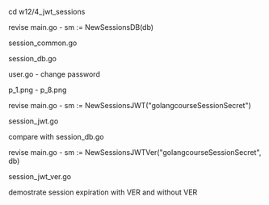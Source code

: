 cd w12/4_jwt_sessions

revise main.go - sm := NewSessionsDB(db)

session_common.go

session_db.go

user.go - change password

p_1.png - p_8.png





revise main.go - sm := NewSessionsJWT("golangcourseSessionSecret")

session_jwt.go

compare with session_db.go

revise main.go - sm := NewSessionsJWTVer("golangcourseSessionSecret", db)

session_jwt_ver.go

demostrate session expiration with VER and without VER
